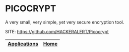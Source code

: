 # PICOCRYPT
 
 A very small, very simple, yet very secure encryption tool.
 
 SITE: https://github.com/HACKERALERT/Picocrypt

 | [Applications](https://portable-linux-apps.github.io/apps.html) | [Home](https://portable-linux-apps.github.io)
 | --- | --- |
